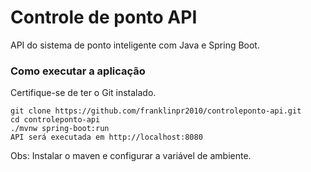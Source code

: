 # Controle de ponto API
API do sistema de ponto inteligente com Java e Spring Boot.
### Como executar a aplicação
Certifique-se de ter o Git instalado.
```
git clone https://github.com/franklinpr2010/controleponto-api.git
cd controleponto-api
./mvnw spring-boot:run
API será executada em http://localhost:8080
```


Obs: Instalar o maven e configurar a variável de ambiente.
